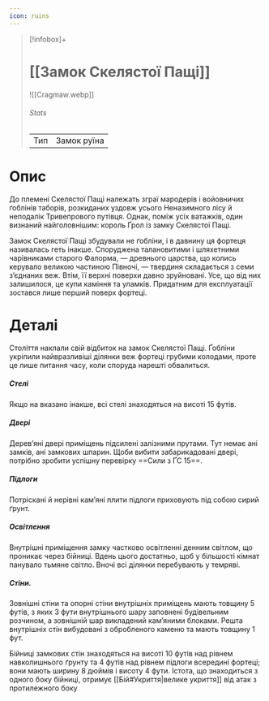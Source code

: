 ```yaml
---
icon: ruins
---
```

>[!infobox]+
># [[Замок Скелястої Пащі]]
>![[Cragmaw.webp]]
>###### Stats
>|     |     |
>| --- | --- |
>|   Тип  | Замок руїна     |


# Опис
До племені Скелястої Пащі належать зграї мародерів і войовничих ґоблінів таборів, розкиданих уздовж усього Неназимного лісу й неподалік Тривепрового путівця. Однак, поміж усіх ватажків, один визнаний найголовнішим: король Ґрол із замку Скелястої Пащі.

Замок Скелястої Пащі збудували не ґобліни, і в давнину ця фортеця називалась геть інакше. Споруджена талановитими і шляхетними чарівниками старого Фалорма, — древнього царства, що колись керувало великою частиною Півночі, — твердиня складається з семи з’єднаних веж. Втім, її верхні поверхи давно зруйновані. Усе, що від них залишилося, це купи каміння та уламків. Придатним для експлуатації зостався лише перший поверх фортеці.

# Деталі
Століття наклали свій відбиток на замок Скелястої Пащі. Ґобліни укріпили найвразливіші ділянки веж фортеці грубими колодами, проте це лише питання часу, коли споруда нарешті обвалиться.

##### Стелі
Якщо на вказано інакше, всі стелі знаходяться на висоті 15 футів.

##### Двері
Дерев’яні двері приміщень підсилені залізними прутами. Тут немає ані замків, ані замкових шпарин. Щоби вибити забарикадовані двері, потрібно зробити успішну перевірку ==Сили з ҐС 15==.

##### Підлоги
Потріскані й нерівні кам’яні плити підлоги приховують під собою сирий ґрунт.

##### Освітлення
Внутрішні приміщення замку частково освітленні денним світлом, що проникає через бійниці. Вдень цього достатньо, щоб у більшості кімнат панувало тьмяне світло. Вночі всі ділянки перебувають у темряві.

##### Стіни.
Зовнішні стіни та опорні стіни внутрішніх приміщень мають товщину 5 футів, з яких 3 фути внутрішнього шару заповнені будівельним розчином, а зовнішній шар викладений кам’яними блоками. Решта внутрішніх стін вибудовані з обробленого каменю та мають товщину
1 фут.

Бійниці замкових стін знаходяться на висоті 10 футів над рівнем навколишнього ґрунту та 4 футів над рівнем підлоги всередині фортеці; вони мають ширину 8 дюймів і висоту 4 фути. Істота, що знаходиться з одного боку бійниці, отримує [[Бій#Укриття|велике укриття]] від атак з протилежного
боку 